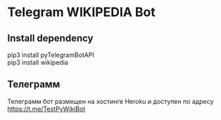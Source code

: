 # Telegram WIKIPEDIA Bot
## Install dependency

pip3 install pyTelegramBotAPI\
pip3 install wikipedia
## Телеграмм
Телеграмм бот размещен на хостинге Heroku и доступен по адресу https://t.me/TestPyWikiBot
